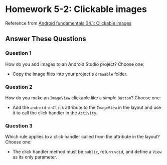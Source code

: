 # Homework 5-2: Clickable images

Reference from [Android fundamentals 04.1: Clickable images](https://codelabs.developers.google.com/codelabs/android-training-clickable-images/index.html?index=..%2F..%2Fandroid-training)

## Answer These Questions

### Question 1

How do you add images to an Android Studio project? Choose one:

- Copy the image files into your project's `drawable` folder.

### Question 2

How do you make an `ImageView` clickable like a simple `Button`? Choose one:

- Add the `android:onClick` attribute to the `ImageView` in the layout and use it to call the click handler in the `Activity`.

### Question 3

Which rule applies to a click handler called from the attribute in the layout? Choose one:

- The click handler method must be `public`, return `void`, and define a `View` as its only parameter.
